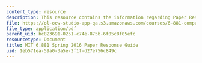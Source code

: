 ```yaml
---
content_type: resource
description: This resource contains the information regarding Paper Response Guide.
file: https://ol-ocw-studio-app-qa.s3.amazonaws.com/courses/6-881-computational-personal-genomics-making-sense-of-complete-genomes-spring-2016/1eb571ea59a03a5e2f1fd27e756c849c_MIT6_881S16_Paper_Reaction.pdf
file_type: application/pdf
parent_uid: bc823691-0251-c74e-875b-6f05c8f05efc
resourcetype: Document
title: MIT 6.881 Spring 2016 Paper Response Guide
uid: 1eb571ea-59a0-3a5e-2f1f-d27e756c849c
---
```

